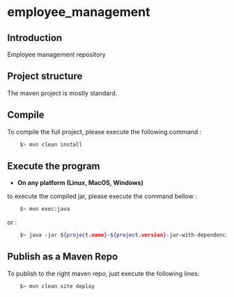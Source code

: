 # employee_management

## Introduction

Employee management repository

## Project structure

The maven project is mostly standard.

## Compile

To compile the full project, please execute the following command :

```bash
    $> mvn clean install
```

## Execute the program

- **On any platform (Linux, MacOS, Windows)**

to execute the compiled jar, please execute the command bellow :

```bash
    $> mvn exec:java
```

or :

```bash
    $> java -jar ${project.name}-${project.version}-jar-with-dependencies.jar
```

## Publish as a Maven Repo

To publish to the right maven repo, just execute the following lines:

```bash
    $> mvn clean site deploy
```
